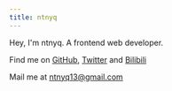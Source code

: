 ```yaml
---
title: ntnyq
---
```


Hey, I'm ntnyq. A frontend web developer.

Find me on [GitHub](https://ntnyq.com), [Twitter](https://twitter.com/ntnyq) and [Bilibili](https://space.bilibili.com/40199161)

Mail me at [ntnyq13@gmail.com](mailto:ntnyq13@gmail.com)
